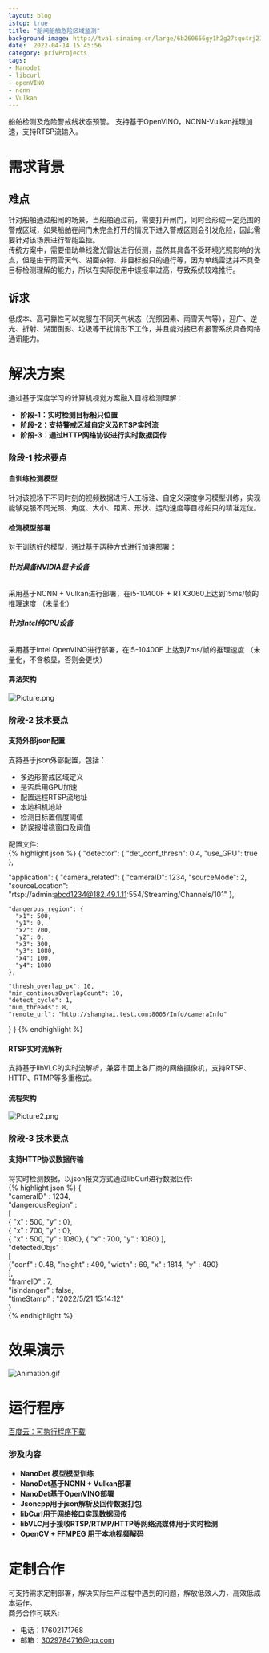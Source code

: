 ```yaml
---
layout: blog
istop: true
title: "船闸船舶危险区域监测"
background-image: http://tva1.sinaimg.cn/large/6b260656gy1h2g27squ4rj217r0k7kfe.jpg
date:  2022-04-14 15:45:56
category: privProjects
tags:
- Nanodet
- libcurl
- openVINO
- ncnn
- Vulkan
---
```


船舶检测及危险警戒线状态预警。
支持基于OpenVINO，NCNN-Vulkan推理加速，支持RTSP流输入。

# 需求背景
## 难点
针对船舶通过船闸的场景，当船舶通过前，需要打开闸门，同时会形成一定范围的警戒区域，如果船舶在闸门未完全打开的情况下进入警戒区则会引发危险，因此需要针对该场景进行智能监控。  
传统方案中，需要借助单线激光雷达进行侦测，虽然其具备不受环境光照影响的优点，但是由于雨雪天气、湖面杂物、非目标船只的通行等，因为单线雷达并不具备目标检测理解的能力，所以在实际使用中误报率过高，导致系统较难推行。 
## 诉求
低成本、高可靠性可以克服在不同天气状态（光照因素、雨雪天气等），迎广、逆光、折射、湖面倒影、垃圾等干扰情形下工作，并且能对接已有报警系统具备网络通讯能力。

# 解决方案
通过基于深度学习的计算机视觉方案融入目标检测理解：  
- **阶段-1：实时检测目标船只位置**
- **阶段-2：支持警戒区域自定义及RTSP实时流**
- **阶段-3：通过HTTP网络协议进行实时数据回传**

### **阶段-1** 技术要点
#### **自训练检测模型**
针对该视场下不同时刻的视频数据进行人工标注、自定义深度学习模型训练，实现能够克服不同光照、角度、大小、距离、形状、运动速度等目标船只的精准定位。
#### **检测模型部署**
对于训练好的模型，通过基于两种方式进行加速部署：
###### **针对具备NVIDIA显卡设备**
采用基于NCNN + Vulkan进行部署，在i5-10400F + RTX3060上达到15ms/帧的推理速度 （未量化）
###### **针对Intel纯CPU设备**
采用基于Intel OpenVINO进行部署，在i5-10400F 上达到7ms/帧的推理速度 （未量化，不含核显，否则会更快）
#### **算法架构**
![Picture.png](http://tva1.sinaimg.cn/large/6b260656gy1h2g22cub87j20ti0c8n0x.jpg)

### **阶段-2** 技术要点
#### **支持外部json配置**  

支持基于json外部配置，包括：

- 多边形警戒区域定义
- 是否启用GPU加速
- 配置远程RTSP流地址
- 本地相机地址
- 检测目标置信度阈值
- 防误报增稳窗口及阈值

配置文件:  
{% highlight json %}
{
  "detector": {
    "det_conf_thresh": 0.4,
    "use_GPU": true
  },

  "application": {
    "camera_related": {
      "cameraID": 1234,
      "sourceMode": 2,
      "sourceLocation": "rtsp://admin:abcd1234@182.49.1.11:554/Streaming/Channels/101"
    },
	
    "dangerous_region": {
      "x1": 500,
      "y1": 0,
      "x2": 700,
      "y2": 0,
      "x3": 300,
      "y3": 1080,
      "x4": 100,
      "y4": 1080
    },
    
    "thresh_overlap_px": 10,
    "min_continousOverlapCount": 10,
    "detect_cycle": 1,
    "num_threads": 8,
    "remote_url": "http://shanghai.test.com:8005/Info/cameraInfo"
  }
}
{% endhighlight %}

#### **RTSP实时流解析**
支持基于libVLC的实时流解析，兼容市面上各厂商的网络摄像机，支持RTSP、HTTP、RTMP等多重格式。

#### **流程架构**
![Picture2.png](http://tva1.sinaimg.cn/large/6b260656gy1h2g23hubjvj20v40ae77u.jpg)



### **阶段-3** 技术要点
#### **支持HTTP协议数据传输** 
将实时检测数据，以json报文方式通过libCurl进行数据回传:  
{% highlight json %}
 {                                                              
    "cameraID" : 1234,                                      
    "dangerousRegion" :                                     
    [                                                       
        { "x" : 500, "y" : 0},                                              
        { "x" : 700, "y" : 0},                                    
        { "x" : 500, "y" : 1080}, 
        { "x" : 700, "y" : 1080}
    ],                                                      
    "detectedObjs" :                                        
    [                                                       
        {"conf" : 0.48, "height" : 490, "width" : 69, "x" : 1814, "y" : 490}                                               
    ],                                                      
    "frameID" : 7,                                          
    "isIndanger" : false,                                   
    "timeStamp" : "2022/5/21 15:14:12"                      
}                                                               
{% endhighlight %}


# 效果演示
![Animation.gif](http://tva1.sinaimg.cn/large/6b260656gy1h2g0ik1zjzg20qq0fvx6p.gif)

# 运行程序
[百度云：可执行程序下载](链接：https://pan.baidu.com/s/1d9bHeCwWUQYBrxA0W9vosg?pwd=h8c0)
### 涉及内容
- **NanoDet 模型模型训练**
- **NanoDet基于NCNN + Vulkan部署**
- **NanoDet基于OpenVINO部署**
- **Jsoncpp用于json解析及回传数据打包**
- **libCurl用于网络接口实现数据回传**
- **libVLC用于接收RTSP/RTMP/HTTP等网络流媒体用于实时检测**
- **OpenCV + FFMPEG 用于本地视频解码**


# 定制合作
可支持需求定制部署，解决实际生产过程中遇到的问题，解放低效人力，高效低成本运作。  
商务合作可联系:
- 电话：17602171768
- 邮箱：3029784716@qq.com